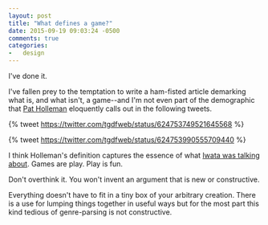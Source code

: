 ```yaml
---
layout: post
title: "What defines a game?"
date: 2015-09-19 09:03:24 -0500
comments: true
categories:
-   design
---
```

I've done it.

I've fallen prey to the temptation to write a ham-fisted article demarking what is, and what isn't, a game--and I'm not even part of the demographic that [Pat Holleman](https://twitter.com/tgdfweb) eloquently calls out in the following tweets.

{% tweet https://twitter.com/tgdfweb/status/624753749521645568 %}

{% tweet https://twitter.com/tgdfweb/status/624753990555709440 %}

I think Holleman's definition captures the essence of what [Iwata was talking about](http://zerosalife.github.io/blog/2015/07/18/satoru-iwata/).  Games are play.  Play is fun.

Don't overthink it.  You won't invent an argument that is new or constructive.

Everything doesn't have to fit in a tiny box of your arbitrary creation.  There is a use for lumping things together in useful ways but for the most part this kind tedious of genre-parsing is not constructive.
